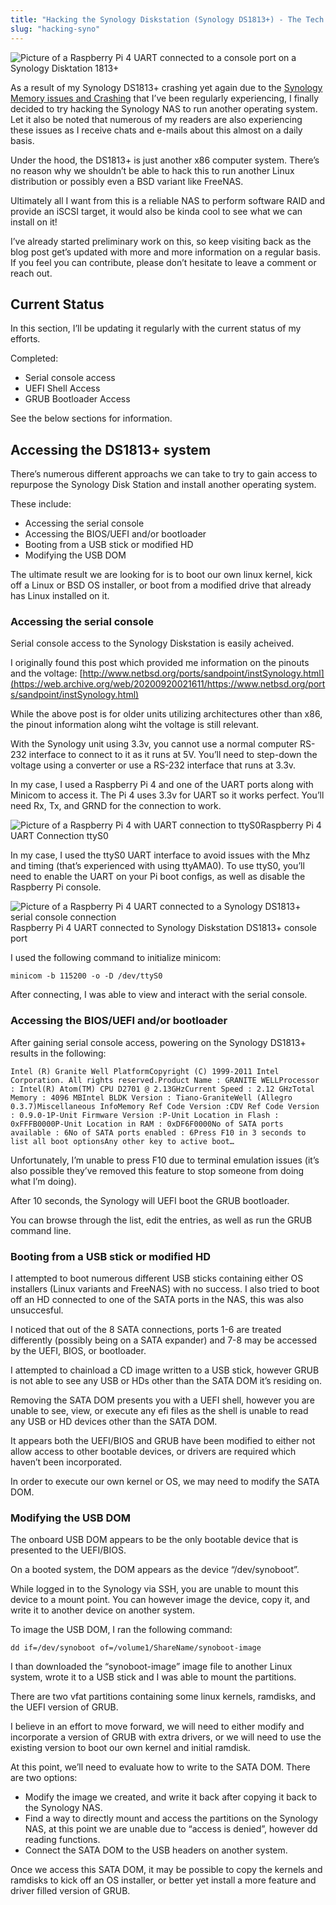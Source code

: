 ```yaml
---
title: "Hacking the Synology Diskstation (Synology DS1813+) - The Tech Journal"
slug: "hacking-syno"
---
```


![Picture of a Raspberry Pi 4 UART connected to a console port on a Synology Disktation 1813+](https://web.archive.org/web/20200920021611im_/https://www.stephenwagner.com/wp-content/uploads/2020/05/20200505_130736-1-150x150.jpg)

As a result of my Synology DS1813+ crashing yet again due to the [Synology Memory issues and Crashing](https://web.archive.org/web/20200920021611/https://www.stephenwagner.com/2019/07/31/synology-memory-issues-and-crashing/) that I’ve been regularly experiencing, I finally decided to try hacking the Synology NAS to run another operating system. Let it also be noted that numerous of my readers are also experiencing these issues as I receive chats and e-mails about this almost on a daily basis.

Under the hood, the DS1813+ is just another x86 computer system. There’s no reason why we shouldn’t be able to hack this to run another Linux distribution or possibly even a BSD variant like FreeNAS.

Ultimately all I want from this is a reliable NAS to perform software RAID and provide an iSCSI target, it would also be kinda cool to see what we can install on it!

I’ve already started preliminary work on this, so keep visiting back as the blog post get’s updated with more and more information on a regular basis. If you feel you can contribute, please don’t hesitate to leave a comment or reach out.

## Current Status

In this section, I’ll be updating it regularly with the current status of my efforts.

Completed:

- Serial console access
- UEFI Shell Access
- GRUB Bootloader Access

See the below sections for information.

## Accessing the DS1813+ system

There’s numerous different approachs we can take to try to gain access to repurpose the Synology Disk Station and install another operating system.

These include:

- Accessing the serial console
- Accessing the BIOS/UEFI and/or bootloader
- Booting from a USB stick or modified HD
- Modifying the USB DOM

The ultimate result we are looking for is to boot our own linux kernel, kick off a Linux or BSD OS installer, or boot from a modified drive that already has Linux installed on it.

### Accessing the serial console

Serial console access to the Synology Diskstation is easily acheived.

I originally found this post which provided me information on the pinouts and the voltage: [http://www.netbsd.org/ports/sandpoint/instSynology.html](https://web.archive.org/web/20200920021611/https://www.netbsd.org/ports/sandpoint/instSynology.html)

While the above post is for older units utilizing architectures other than x86, the pinout information along wiht the voltage is still relevant.

With the Synology unit using 3.3v, you cannot use a normal computer RS-232 interface to connect to it as it runs at 5V. You’ll need to step-down the voltage using a converter or use a RS-232 interface that runs at 3.3v.

In my case, I used a Raspberry Pi 4 and one of the UART ports along with Minicom to access it. The Pi 4 uses 3.3v for UART so it works perfect. You’ll need Rx, Tx, and GRND for the connection to work.

![Picture of a Raspberry Pi 4 with UART connection to ttyS0](https://web.archive.org/web/20200920021611im_/https://www.stephenwagner.com/wp-content/uploads/2020/05/Pi4-UART.jpg)Raspberry Pi 4 UART Connection ttyS0

In my case, I used the ttyS0 UART interface to avoid issues with the Mhz and timing (that’s experienced with using ttyAMA0). To use ttyS0, you’ll need to enable the UART on your Pi boot configs, as well as disable the Raspberry Pi console.

![Picture of a Raspberry Pi 4 UART connected to a Synology DS1813+ serial console connection](https://web.archive.org/web/20200920021611im_/https://www.stephenwagner.com/wp-content/uploads/2020/05/20200505_130736-1024x576.jpg)Raspberry Pi 4 UART connected to Synology Diskstation DS1813+ console port

I used the following command to initialize minicom:

```
minicom -b 115200 -o -D /dev/ttyS0
```

After connecting, I was able to view and interact with the serial console.

### Accessing the BIOS/UEFI and/or bootloader

After gaining serial console access, powering on the Synology DS1813+ results in the following:

```
Intel (R) Granite Well PlatformCopyright (C) 1999-2011 Intel Corporation. All rights reserved.Product Name : GRANITE WELLProcessor : Intel(R) Atom(TM) CPU D2701 @ 2.13GHzCurrent Speed : 2.12 GHzTotal Memory : 4096 MBIntel BLDK Version : Tiano-GraniteWell (Allegro 0.3.7)Miscellaneous InfoMemory Ref Code Version :CDV Ref Code Version : 0.9.0-1P-Unit Firmware Version :P-Unit Location in Flash : 0xFFFB0000P-Unit Location in RAM : 0xDF6F0000No of SATA ports available : 6No of SATA ports enabled : 6Press F10 in 3 seconds to list all boot optionsAny other key to active boot…
```

Unfortunately, I’m unable to press F10 due to terminal emulation issues (it’s also possible they’ve removed this feature to stop someone from doing what I’m doing).

After 10 seconds, the Synology will UEFI boot the GRUB bootloader.

You can browse through the list, edit the entries, as well as run the GRUB command line.

### Booting from a USB stick or modified HD

I attempted to boot numerous different USB sticks containing either OS installers (Linux variants and FreeNAS) with no success. I also tried to boot off an HD connected to one of the SATA ports in the NAS, this was also unsuccesful.

I noticed that out of the 8 SATA connections, ports 1-6 are treated differently (possibly being on a SATA expander) and 7-8 may be accessed by the UEFI, BIOS, or bootloader.

I attempted to chainload a CD image written to a USB stick, however GRUB is not able to see any USB or HDs other than the SATA DOM it’s residing on.

Removing the SATA DOM presents you with a UEFI shell, however you are unable to see, view, or execute any efi files as the shell is unable to read any USB or HD devices other than the SATA DOM.

It appears both the UEFI/BIOS and GRUB have been modified to either not allow access to other bootable devices, or drivers are required which haven’t been incorporated.

In order to execute our own kernel or OS, we may need to modify the SATA DOM.

### Modifying the USB DOM

The onboard USB DOM appears to be the only bootable device that is presented to the UEFI/BIOS.

On a booted system, the DOM appears as the device “/dev/synoboot”.

While logged in to the Synology via SSH, you are unable to mount this device to a mount point. You can however image the device, copy it, and write it to another device on another system.

To image the USB DOM, I ran the following command:

```
dd if=/dev/synoboot of=/volume1/ShareName/synoboot-image
```

I than downloaded the “synoboot-image” image file to another Linux system, wrote it to a USB stick and I was able to mount the partitions.

There are two vfat partitions containing some linux kernels, ramdisks, and the UEFI version of GRUB.

I believe in an effort to move forward, we will need to either modify and incorporate a version of GRUB with extra drivers, or we will need to use the existing version to boot our own kernel and initial ramdisk.

At this point, we’ll need to evaluate how to write to the SATA DOM. There are two options:

- Modify the image we created, and write it back after copying it back to the Synology NAS.
- Find a way to directly mount and access the partitions on the Synology NAS, at this point we are unable due to “access is denied”, however dd reading functions.
- Connect the SATA DOM to the USB headers on another system.

Once we access this SATA DOM, it may be possible to copy the kernels and ramdisks to kick off an OS installer, or better yet install a more feature and driver filled version of GRUB.


